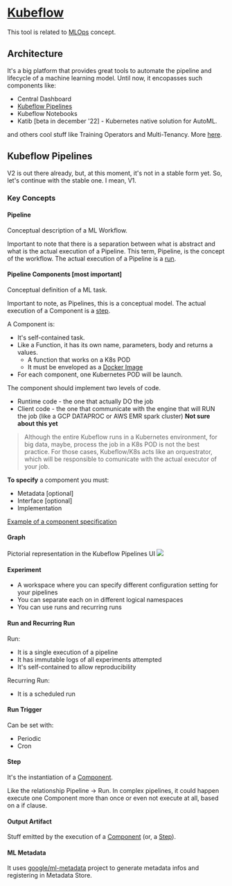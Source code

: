 
# [Kubeflow](https://www.kubeflow.org/)

This tool is related to [MLOps](../concepts/Ops/mlops.md) concept.

## Architecture
It's a big platform that provides great tools to automate the pipeline and lifecycle of a machine learning model. Until now, it encopasses such components like:

- Central Dashboard
- [Kubeflow Pipelines](#kubeflow-pipelines)
- Kubeflow Notebooks
- Katib [beta in december '22] - Kubernetes native solution for AutoML. 

and others cool stuff like Training Operators and Multi-Tenancy. More [here](https://www.kubeflow.org/docs/components/multi-tenancy/overview/).


## Kubeflow Pipelines

V2 is out there already, but, at this moment, it's not in a stable form yet. So, let's continue with the stable one. I mean, V1.

### Key Concepts

#### Pipeline
Conceptual description of a ML Workflow. 

Important to note that there is a separation between what is abstract and what is the actual execution of a Pipeline. This term, Pipeline, is the concept of the workflow. The actual execution of a Pipeline is a [run](#run-and-recurring-run).

#### Pipeline Components [most important]
Conceptual definition of a ML task. 

Important to note, as Pipelines, this is a conceptual model. The actual execution of a Component is a [step](#step).

A Component is: 
- It's self-contained task.
- Like a Function, it has its own name, parameters, body and returns a values. 
  - A function that works on a K8s POD 
  - It must be enveloped as a [Docker Image](https://docs.docker.com/get-started/02_our_app/)
- For each component, one Kubernetes POD will be launch.

The component should implement two levels of code. 
- Runtime code - the one that actually DO the job
- Client code - the one that communicate with the engine that will RUN the job (like a GCP DATAPROC or AWS EMR spark cluster) **Not sure about this yet**

> Although the entire Kubeflow runs in a Kubernetes environment, for big data, maybe, process the job in a K8s POD is not the best practice. For those cases, Kubeflow/K8s acts like an orquestrator, which will be responsible to comunicate with the actual executor of your job.

**To specify** a compoment you must:
- Metadata [optional]
- Interface [optional]
- Implementation 

[Example of a component specification](https://www.kubeflow.org/docs/components/pipelines/v1/reference/component-spec/)

#### Graph
Pictorial representation in the Kubeflow Pipelines UI
![](https://www.kubeflow.org/docs/images/pipelines-xgboost-graph.png)

#### Experiment
- A workspace where you can specify different configuration setting for your pipelines
- You can separate each on in different logical namespaces
- You can use runs and recurring runs

#### Run and Recurring Run

Run:
- It is a single execution of a pipeline
- It has immutable logs of all experiments attempted
- It's self-contained to allow reproducibility

Recurring Run:
- It is a scheduled run


#### Run Trigger
Can be set with:
- Periodic
- Cron

#### Step
It's the instantiation of a [Component](#pipeline-components-most-important).

Like the relationship Pipeline -> Run. 
In complex pipelines, it could happen execute one Component more than once or even not execute at all, based on a if clause.

#### Output Artifact
Stuff emitted by the execution of a [Component](#pipeline-components-most-important) (or, a [Step](#step)).


#### ML Metadata
It uses [google/ml-metadata](https://github.com/google/ml-metadata) project to generate metadata infos and registering in Metadata Store.